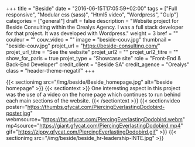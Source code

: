 +++
title = "Beside"
date = "2016-06-15T17:05:59+02:00"
tags = ["Full responsive", "Modular css (sass)", "Html5 video", "Wordpress", "Gulp"]
categories = ["general"]
draft = false
description = "Website project for Beside Consulting within the Orealys Agency. I was a full stack developer for that project. It was developed with Wordpress."
weight = 3
bref = ""
couleur = ""
couv_video = ""
image = "beside-couv.jpg"
thumbnail = "beside-couv.jpg"
projet_url = "https://beside-consulting.com/"
projet_url_titre = "See the website"
projet_url2 = ""
projet_url2_titre = ""
show_for_paris = true
projet_type = "Showcase site"
role = "Front-End & Back-End Developer"
credit_client = "Beside SA"
credit_agence = "Orealys"
class = "header-theme-negatif"
+++
 


{{< sectionimg src="/img/beside/Beside_homepage.jpg" alt="beside homepage" >}}
{{< sectiontext >}}
One interesting aspect in this project was the use of a video on the home page which continues to run behind each main sections of the website.
{{< /sectiontext >}}
{{< sectionvideo poster="https://thumbs.gfycat.com/PiercingEverlastingDodobird-poster.jpg" webmsource="https://fat.gfycat.com/PiercingEverlastingDodobird.webm" mp4source="https://giant.gfycat.com/PiercingEverlastingDodobird.mp4" gif="https://zippy.gfycat.com/PiercingEverlastingDodobird.gif" >}}
{{< sectionimg src="/img/beside/beside_hr-leadership-INTE.jpg" >}}
